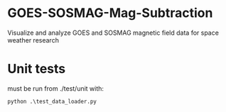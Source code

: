 # GOES-SOSMAG-Mag-Subtraction
Visualize and analyze GOES and SOSMAG magnetic field data for space weather research



# Unit tests
must be run from ./test/unit with:

```commandline
python .\test_data_loader.py
```